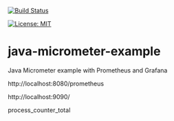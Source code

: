 [![Build Status](https://travis-ci.com/claudioaltamura/java-micrometer-example.svg?branch=master)](https://travis-ci.org/claudioaltamura/java-micrometer-example)

[![License: MIT](https://img.shields.io/badge/License-MIT-yellow.svg)](https://opensource.org/licenses/MIT)

# java-micrometer-example
Java Micrometer example with Prometheus and Grafana

http://localhost:8080/prometheus

http://localhost:9090/

process_counter_total



